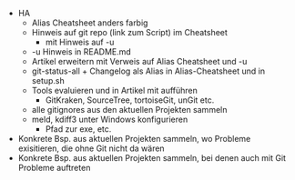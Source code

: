 - HA
  - Alias Cheatsheet anders farbig
  - Hinweis auf git repo (link zum Script) im Cheatsheet
    - mit Hinweis auf -u
  - -u Hinweis in README.md
  - Artikel erweitern mit Verweis auf Alias Cheatsheet und -u
  - git-status-all + Changelog als Alias in Alias-Cheatsheet und in setup.sh
  - Tools evaluieren und in Artikel mit aufführen
    - GitKraken, SourceTree, tortoiseGit, unGit etc.
  - alle gitignores aus den aktuellen Projekten sammeln
  - meld, kdiff3 unter Windows konfigurieren
    - Pfad zur exe, etc.
- Konkrete Bsp. aus aktuellen Projekten sammeln, wo Probleme exisitieren, die ohne Git nicht da wären
- Konkrete Bsp. aus aktuellen Projekten sammeln, bei denen auch mit Git Probleme auftreten
